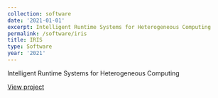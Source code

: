 ```yaml
---
collection: software
date: '2021-01-01'
excerpt: Intelligent Runtime Systems for Heterogeneous Computing
permalink: /software/iris
title: IRIS
type: Software
year: '2021'
---
```


Intelligent Runtime Systems for Heterogeneous Computing

[View project](https://github.com/ORNL/iris/)
